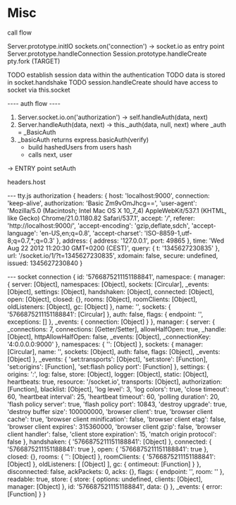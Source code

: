 # Misc

call flow


Server.prototype.initIO sockets.on('connection') -> socket.io as entry point
Server.prototype.handleConnection
Session.prototype.handleCreate
pty.fork (TARGET)


TODO establish session data within the authentication
TODO data is stored in socket.handshake
TODO session.handleCreate should have access to socket via this.socket

---- auth flow ----

1. Server.socket.io.on('authorization') -> self.handleAuth(data, next)
2. Server.handleAuth(data, next) -> this._auth(data, null, next)
where _auth = _BasicAuth
3. _basicAuth returns express.basicAuth(verify)
	- build hashedUsers from users hash
	- calls next, user



-> ENTRY point setAuth


headers.host 

--- tty.js authorization
{ headers: 
   { host: 'localhost:9000',
     connection: 'keep-alive',
     authorization: 'Basic Zm9vOmJhcg==',
     'user-agent': 'Mozilla/5.0 (Macintosh; Intel Mac OS X 10_7_4) AppleWebKit/537.1 (KHTML, like Gecko) Chrome/21.0.1180.82 Safari/537.1',
     accept: '*/*',
     referer: 'http://localhost:9000/',
     'accept-encoding': 'gzip,deflate,sdch',
     'accept-language': 'en-US,en;q=0.8',
     'accept-charset': 'ISO-8859-1,utf-8;q=0.7,*;q=0.3' },
  address: { address: '127.0.0.1', port: 49865 },
  time: 'Wed Aug 22 2012 11:20:30 GMT+0200 (CEST)',
  query: { t: '1345627230835' },
  url: '/socket.io/1/?t=1345627230835',
  xdomain: false,
  secure: undefined,
  issued: 1345627230840 }


--- socket connection
{ id: '5766875211151188841',
  namespace: 
   { manager: 
      { server: [Object],
        namespaces: [Object],
        sockets: [Circular],
        _events: [Object],
        settings: [Object],
        handshaken: [Object],
        connected: [Object],
        open: [Object],
        closed: {},
        rooms: [Object],
        roomClients: [Object],
        oldListeners: [Object],
        gc: [Object] },
     name: '',
     sockets: { '5766875211151188841': [Circular] },
     auth: false,
     flags: { endpoint: '', exceptions: [] },
     _events: { connection: [Object] } },
  manager: 
   { server: 
      { _connections: 7,
        connections: [Getter/Setter],
        allowHalfOpen: true,
        _handle: [Object],
        httpAllowHalfOpen: false,
        _events: [Object],
        _connectionKey: '4:0.0.0.0:9000' },
     namespaces: { '': [Object] },
     sockets: 
      { manager: [Circular],
        name: '',
        sockets: [Object],
        auth: false,
        flags: [Object],
        _events: [Object] },
     _events: 
      { 'set:transports': [Object],
        'set:store': [Function],
        'set:origins': [Function],
        'set:flash policy port': [Function] },
     settings: 
      { origins: '*:*',
        log: false,
        store: [Object],
        logger: [Object],
        static: [Object],
        heartbeats: true,
        resource: '/socket.io',
        transports: [Object],
        authorization: [Function],
        blacklist: [Object],
        'log level': 3,
        'log colors': true,
        'close timeout': 60,
        'heartbeat interval': 25,
        'heartbeat timeout': 60,
        'polling duration': 20,
        'flash policy server': true,
        'flash policy port': 10843,
        'destroy upgrade': true,
        'destroy buffer size': 100000000,
        'browser client': true,
        'browser client cache': true,
        'browser client minification': false,
        'browser client etag': false,
        'browser client expires': 315360000,
        'browser client gzip': false,
        'browser client handler': false,
        'client store expiration': 15,
        'match origin protocol': false },
     handshaken: { '5766875211151188841': [Object] },
     connected: { '5766875211151188841': true },
     open: { '5766875211151188841': true },
     closed: {},
     rooms: { '': [Object] },
     roomClients: { '5766875211151188841': [Object] },
     oldListeners: [ [Object] ],
     gc: { ontimeout: [Function] } },
  disconnected: false,
  ackPackets: 0,
  acks: {},
  flags: { endpoint: '', room: '' },
  readable: true,
  store: 
   { store: { options: undefined, clients: [Object], manager: [Object] },
     id: '5766875211151188841',
     data: {} },
  _events: { error: [Function] } }